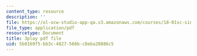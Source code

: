 ```yaml
---
content_type: resource
description: ''
file: https://ol-ocw-studio-app-qa.s3.amazonaws.com/courses/18-01sc-single-variable-calculus-fall-2010/5b0169f5bb3c4827566bc8eba20886c5_zUEuKrxgHws.pdf
file_type: application/pdf
resourcetype: Document
title: 3play pdf file
uid: 5b0169f5-bb3c-4827-566b-c8eba20886c5
---
```


